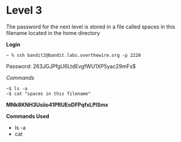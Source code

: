 # Level 3
The password for the next level is stored in a file called spaces in this filename located in the home directory

**Login**
```
~ % ssh bandit2@bandit.labs.overthewire.org -p 2220
```
Password: 263JGJPfgU6LtdEvgfWU1XP5yac29mFx$

*Commands*
```
~$ ls -a
~$ cat "spaces in this filename"
```
**MNk8KNH3Usiio41PRUEoDFPqfxLPlSmx**

**Commands Used**
- ls -a
- cat 
